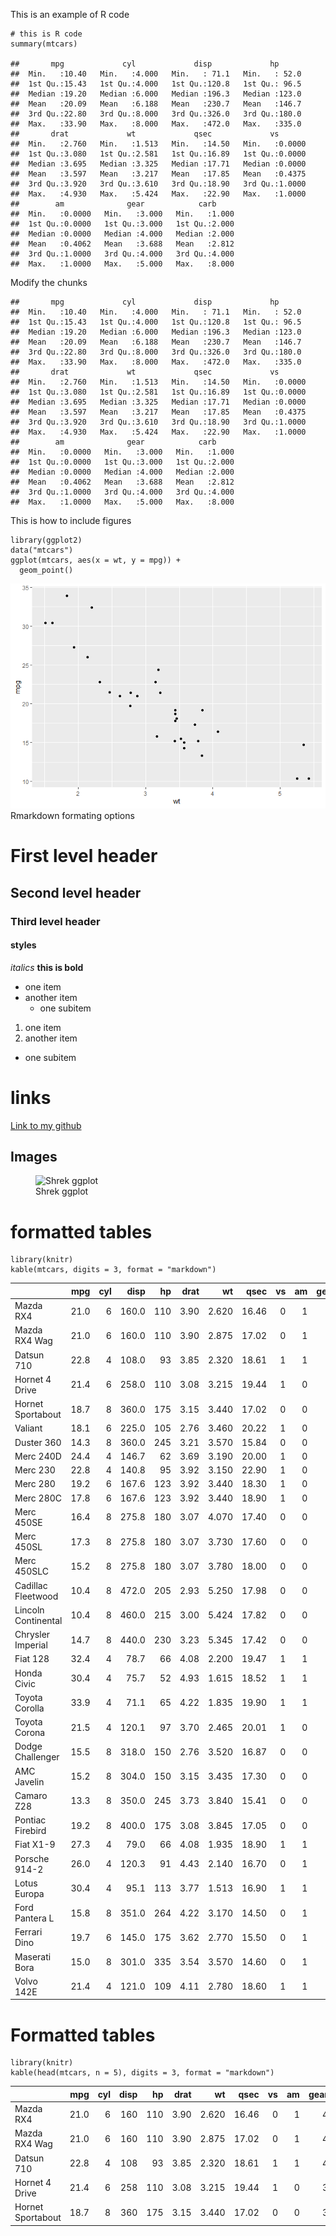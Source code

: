 This is an example of R code

    # this is R code
    summary(mtcars)

    ##       mpg             cyl             disp             hp       
    ##  Min.   :10.40   Min.   :4.000   Min.   : 71.1   Min.   : 52.0  
    ##  1st Qu.:15.43   1st Qu.:4.000   1st Qu.:120.8   1st Qu.: 96.5  
    ##  Median :19.20   Median :6.000   Median :196.3   Median :123.0  
    ##  Mean   :20.09   Mean   :6.188   Mean   :230.7   Mean   :146.7  
    ##  3rd Qu.:22.80   3rd Qu.:8.000   3rd Qu.:326.0   3rd Qu.:180.0  
    ##  Max.   :33.90   Max.   :8.000   Max.   :472.0   Max.   :335.0  
    ##       drat             wt             qsec             vs        
    ##  Min.   :2.760   Min.   :1.513   Min.   :14.50   Min.   :0.0000  
    ##  1st Qu.:3.080   1st Qu.:2.581   1st Qu.:16.89   1st Qu.:0.0000  
    ##  Median :3.695   Median :3.325   Median :17.71   Median :0.0000  
    ##  Mean   :3.597   Mean   :3.217   Mean   :17.85   Mean   :0.4375  
    ##  3rd Qu.:3.920   3rd Qu.:3.610   3rd Qu.:18.90   3rd Qu.:1.0000  
    ##  Max.   :4.930   Max.   :5.424   Max.   :22.90   Max.   :1.0000  
    ##        am              gear            carb      
    ##  Min.   :0.0000   Min.   :3.000   Min.   :1.000  
    ##  1st Qu.:0.0000   1st Qu.:3.000   1st Qu.:2.000  
    ##  Median :0.0000   Median :4.000   Median :2.000  
    ##  Mean   :0.4062   Mean   :3.688   Mean   :2.812  
    ##  3rd Qu.:1.0000   3rd Qu.:4.000   3rd Qu.:4.000  
    ##  Max.   :1.0000   Max.   :5.000   Max.   :8.000

Modify the chunks

    ##       mpg             cyl             disp             hp       
    ##  Min.   :10.40   Min.   :4.000   Min.   : 71.1   Min.   : 52.0  
    ##  1st Qu.:15.43   1st Qu.:4.000   1st Qu.:120.8   1st Qu.: 96.5  
    ##  Median :19.20   Median :6.000   Median :196.3   Median :123.0  
    ##  Mean   :20.09   Mean   :6.188   Mean   :230.7   Mean   :146.7  
    ##  3rd Qu.:22.80   3rd Qu.:8.000   3rd Qu.:326.0   3rd Qu.:180.0  
    ##  Max.   :33.90   Max.   :8.000   Max.   :472.0   Max.   :335.0  
    ##       drat             wt             qsec             vs        
    ##  Min.   :2.760   Min.   :1.513   Min.   :14.50   Min.   :0.0000  
    ##  1st Qu.:3.080   1st Qu.:2.581   1st Qu.:16.89   1st Qu.:0.0000  
    ##  Median :3.695   Median :3.325   Median :17.71   Median :0.0000  
    ##  Mean   :3.597   Mean   :3.217   Mean   :17.85   Mean   :0.4375  
    ##  3rd Qu.:3.920   3rd Qu.:3.610   3rd Qu.:18.90   3rd Qu.:1.0000  
    ##  Max.   :4.930   Max.   :5.424   Max.   :22.90   Max.   :1.0000  
    ##        am              gear            carb      
    ##  Min.   :0.0000   Min.   :3.000   Min.   :1.000  
    ##  1st Qu.:0.0000   1st Qu.:3.000   1st Qu.:2.000  
    ##  Median :0.0000   Median :4.000   Median :2.000  
    ##  Mean   :0.4062   Mean   :3.688   Mean   :2.812  
    ##  3rd Qu.:1.0000   3rd Qu.:4.000   3rd Qu.:4.000  
    ##  Max.   :1.0000   Max.   :5.000   Max.   :8.000

This is how to include figures

    library(ggplot2)
    data("mtcars")
    ggplot(mtcars, aes(x = wt, y = mpg)) +
      geom_point()

![](rmarkdown_notes_files/figure-markdown_strict/unnamed-chunk-3-1.png)
Rmarkdown formating options

# First level header

## Second level header

### Third level header

#### styles

*italics* **this is bold**

-   one item
-   another item
    -   one subitem

1.  one item
2.  another item

-   one subitem

# links

[Link to my github](https://github.com/SamitKafle/)

## Images

<figure>
<img src="shrek.jpg" alt="Shrek ggplot" />
<figcaption aria-hidden="true">Shrek ggplot</figcaption>
</figure>

# formatted tables

    library(knitr)
    kable(mtcars, digits = 3, format = "markdown")

<table style="width:100%;">
<colgroup>
<col style="width: 27%" />
<col style="width: 6%" />
<col style="width: 5%" />
<col style="width: 8%" />
<col style="width: 5%" />
<col style="width: 6%" />
<col style="width: 8%" />
<col style="width: 8%" />
<col style="width: 4%" />
<col style="width: 4%" />
<col style="width: 6%" />
<col style="width: 6%" />
</colgroup>
<thead>
<tr class="header">
<th style="text-align: left;"></th>
<th style="text-align: right;">mpg</th>
<th style="text-align: right;">cyl</th>
<th style="text-align: right;">disp</th>
<th style="text-align: right;">hp</th>
<th style="text-align: right;">drat</th>
<th style="text-align: right;">wt</th>
<th style="text-align: right;">qsec</th>
<th style="text-align: right;">vs</th>
<th style="text-align: right;">am</th>
<th style="text-align: right;">gear</th>
<th style="text-align: right;">carb</th>
</tr>
</thead>
<tbody>
<tr class="odd">
<td style="text-align: left;">Mazda RX4</td>
<td style="text-align: right;">21.0</td>
<td style="text-align: right;">6</td>
<td style="text-align: right;">160.0</td>
<td style="text-align: right;">110</td>
<td style="text-align: right;">3.90</td>
<td style="text-align: right;">2.620</td>
<td style="text-align: right;">16.46</td>
<td style="text-align: right;">0</td>
<td style="text-align: right;">1</td>
<td style="text-align: right;">4</td>
<td style="text-align: right;">4</td>
</tr>
<tr class="even">
<td style="text-align: left;">Mazda RX4 Wag</td>
<td style="text-align: right;">21.0</td>
<td style="text-align: right;">6</td>
<td style="text-align: right;">160.0</td>
<td style="text-align: right;">110</td>
<td style="text-align: right;">3.90</td>
<td style="text-align: right;">2.875</td>
<td style="text-align: right;">17.02</td>
<td style="text-align: right;">0</td>
<td style="text-align: right;">1</td>
<td style="text-align: right;">4</td>
<td style="text-align: right;">4</td>
</tr>
<tr class="odd">
<td style="text-align: left;">Datsun 710</td>
<td style="text-align: right;">22.8</td>
<td style="text-align: right;">4</td>
<td style="text-align: right;">108.0</td>
<td style="text-align: right;">93</td>
<td style="text-align: right;">3.85</td>
<td style="text-align: right;">2.320</td>
<td style="text-align: right;">18.61</td>
<td style="text-align: right;">1</td>
<td style="text-align: right;">1</td>
<td style="text-align: right;">4</td>
<td style="text-align: right;">1</td>
</tr>
<tr class="even">
<td style="text-align: left;">Hornet 4 Drive</td>
<td style="text-align: right;">21.4</td>
<td style="text-align: right;">6</td>
<td style="text-align: right;">258.0</td>
<td style="text-align: right;">110</td>
<td style="text-align: right;">3.08</td>
<td style="text-align: right;">3.215</td>
<td style="text-align: right;">19.44</td>
<td style="text-align: right;">1</td>
<td style="text-align: right;">0</td>
<td style="text-align: right;">3</td>
<td style="text-align: right;">1</td>
</tr>
<tr class="odd">
<td style="text-align: left;">Hornet Sportabout</td>
<td style="text-align: right;">18.7</td>
<td style="text-align: right;">8</td>
<td style="text-align: right;">360.0</td>
<td style="text-align: right;">175</td>
<td style="text-align: right;">3.15</td>
<td style="text-align: right;">3.440</td>
<td style="text-align: right;">17.02</td>
<td style="text-align: right;">0</td>
<td style="text-align: right;">0</td>
<td style="text-align: right;">3</td>
<td style="text-align: right;">2</td>
</tr>
<tr class="even">
<td style="text-align: left;">Valiant</td>
<td style="text-align: right;">18.1</td>
<td style="text-align: right;">6</td>
<td style="text-align: right;">225.0</td>
<td style="text-align: right;">105</td>
<td style="text-align: right;">2.76</td>
<td style="text-align: right;">3.460</td>
<td style="text-align: right;">20.22</td>
<td style="text-align: right;">1</td>
<td style="text-align: right;">0</td>
<td style="text-align: right;">3</td>
<td style="text-align: right;">1</td>
</tr>
<tr class="odd">
<td style="text-align: left;">Duster 360</td>
<td style="text-align: right;">14.3</td>
<td style="text-align: right;">8</td>
<td style="text-align: right;">360.0</td>
<td style="text-align: right;">245</td>
<td style="text-align: right;">3.21</td>
<td style="text-align: right;">3.570</td>
<td style="text-align: right;">15.84</td>
<td style="text-align: right;">0</td>
<td style="text-align: right;">0</td>
<td style="text-align: right;">3</td>
<td style="text-align: right;">4</td>
</tr>
<tr class="even">
<td style="text-align: left;">Merc 240D</td>
<td style="text-align: right;">24.4</td>
<td style="text-align: right;">4</td>
<td style="text-align: right;">146.7</td>
<td style="text-align: right;">62</td>
<td style="text-align: right;">3.69</td>
<td style="text-align: right;">3.190</td>
<td style="text-align: right;">20.00</td>
<td style="text-align: right;">1</td>
<td style="text-align: right;">0</td>
<td style="text-align: right;">4</td>
<td style="text-align: right;">2</td>
</tr>
<tr class="odd">
<td style="text-align: left;">Merc 230</td>
<td style="text-align: right;">22.8</td>
<td style="text-align: right;">4</td>
<td style="text-align: right;">140.8</td>
<td style="text-align: right;">95</td>
<td style="text-align: right;">3.92</td>
<td style="text-align: right;">3.150</td>
<td style="text-align: right;">22.90</td>
<td style="text-align: right;">1</td>
<td style="text-align: right;">0</td>
<td style="text-align: right;">4</td>
<td style="text-align: right;">2</td>
</tr>
<tr class="even">
<td style="text-align: left;">Merc 280</td>
<td style="text-align: right;">19.2</td>
<td style="text-align: right;">6</td>
<td style="text-align: right;">167.6</td>
<td style="text-align: right;">123</td>
<td style="text-align: right;">3.92</td>
<td style="text-align: right;">3.440</td>
<td style="text-align: right;">18.30</td>
<td style="text-align: right;">1</td>
<td style="text-align: right;">0</td>
<td style="text-align: right;">4</td>
<td style="text-align: right;">4</td>
</tr>
<tr class="odd">
<td style="text-align: left;">Merc 280C</td>
<td style="text-align: right;">17.8</td>
<td style="text-align: right;">6</td>
<td style="text-align: right;">167.6</td>
<td style="text-align: right;">123</td>
<td style="text-align: right;">3.92</td>
<td style="text-align: right;">3.440</td>
<td style="text-align: right;">18.90</td>
<td style="text-align: right;">1</td>
<td style="text-align: right;">0</td>
<td style="text-align: right;">4</td>
<td style="text-align: right;">4</td>
</tr>
<tr class="even">
<td style="text-align: left;">Merc 450SE</td>
<td style="text-align: right;">16.4</td>
<td style="text-align: right;">8</td>
<td style="text-align: right;">275.8</td>
<td style="text-align: right;">180</td>
<td style="text-align: right;">3.07</td>
<td style="text-align: right;">4.070</td>
<td style="text-align: right;">17.40</td>
<td style="text-align: right;">0</td>
<td style="text-align: right;">0</td>
<td style="text-align: right;">3</td>
<td style="text-align: right;">3</td>
</tr>
<tr class="odd">
<td style="text-align: left;">Merc 450SL</td>
<td style="text-align: right;">17.3</td>
<td style="text-align: right;">8</td>
<td style="text-align: right;">275.8</td>
<td style="text-align: right;">180</td>
<td style="text-align: right;">3.07</td>
<td style="text-align: right;">3.730</td>
<td style="text-align: right;">17.60</td>
<td style="text-align: right;">0</td>
<td style="text-align: right;">0</td>
<td style="text-align: right;">3</td>
<td style="text-align: right;">3</td>
</tr>
<tr class="even">
<td style="text-align: left;">Merc 450SLC</td>
<td style="text-align: right;">15.2</td>
<td style="text-align: right;">8</td>
<td style="text-align: right;">275.8</td>
<td style="text-align: right;">180</td>
<td style="text-align: right;">3.07</td>
<td style="text-align: right;">3.780</td>
<td style="text-align: right;">18.00</td>
<td style="text-align: right;">0</td>
<td style="text-align: right;">0</td>
<td style="text-align: right;">3</td>
<td style="text-align: right;">3</td>
</tr>
<tr class="odd">
<td style="text-align: left;">Cadillac Fleetwood</td>
<td style="text-align: right;">10.4</td>
<td style="text-align: right;">8</td>
<td style="text-align: right;">472.0</td>
<td style="text-align: right;">205</td>
<td style="text-align: right;">2.93</td>
<td style="text-align: right;">5.250</td>
<td style="text-align: right;">17.98</td>
<td style="text-align: right;">0</td>
<td style="text-align: right;">0</td>
<td style="text-align: right;">3</td>
<td style="text-align: right;">4</td>
</tr>
<tr class="even">
<td style="text-align: left;">Lincoln Continental</td>
<td style="text-align: right;">10.4</td>
<td style="text-align: right;">8</td>
<td style="text-align: right;">460.0</td>
<td style="text-align: right;">215</td>
<td style="text-align: right;">3.00</td>
<td style="text-align: right;">5.424</td>
<td style="text-align: right;">17.82</td>
<td style="text-align: right;">0</td>
<td style="text-align: right;">0</td>
<td style="text-align: right;">3</td>
<td style="text-align: right;">4</td>
</tr>
<tr class="odd">
<td style="text-align: left;">Chrysler Imperial</td>
<td style="text-align: right;">14.7</td>
<td style="text-align: right;">8</td>
<td style="text-align: right;">440.0</td>
<td style="text-align: right;">230</td>
<td style="text-align: right;">3.23</td>
<td style="text-align: right;">5.345</td>
<td style="text-align: right;">17.42</td>
<td style="text-align: right;">0</td>
<td style="text-align: right;">0</td>
<td style="text-align: right;">3</td>
<td style="text-align: right;">4</td>
</tr>
<tr class="even">
<td style="text-align: left;">Fiat 128</td>
<td style="text-align: right;">32.4</td>
<td style="text-align: right;">4</td>
<td style="text-align: right;">78.7</td>
<td style="text-align: right;">66</td>
<td style="text-align: right;">4.08</td>
<td style="text-align: right;">2.200</td>
<td style="text-align: right;">19.47</td>
<td style="text-align: right;">1</td>
<td style="text-align: right;">1</td>
<td style="text-align: right;">4</td>
<td style="text-align: right;">1</td>
</tr>
<tr class="odd">
<td style="text-align: left;">Honda Civic</td>
<td style="text-align: right;">30.4</td>
<td style="text-align: right;">4</td>
<td style="text-align: right;">75.7</td>
<td style="text-align: right;">52</td>
<td style="text-align: right;">4.93</td>
<td style="text-align: right;">1.615</td>
<td style="text-align: right;">18.52</td>
<td style="text-align: right;">1</td>
<td style="text-align: right;">1</td>
<td style="text-align: right;">4</td>
<td style="text-align: right;">2</td>
</tr>
<tr class="even">
<td style="text-align: left;">Toyota Corolla</td>
<td style="text-align: right;">33.9</td>
<td style="text-align: right;">4</td>
<td style="text-align: right;">71.1</td>
<td style="text-align: right;">65</td>
<td style="text-align: right;">4.22</td>
<td style="text-align: right;">1.835</td>
<td style="text-align: right;">19.90</td>
<td style="text-align: right;">1</td>
<td style="text-align: right;">1</td>
<td style="text-align: right;">4</td>
<td style="text-align: right;">1</td>
</tr>
<tr class="odd">
<td style="text-align: left;">Toyota Corona</td>
<td style="text-align: right;">21.5</td>
<td style="text-align: right;">4</td>
<td style="text-align: right;">120.1</td>
<td style="text-align: right;">97</td>
<td style="text-align: right;">3.70</td>
<td style="text-align: right;">2.465</td>
<td style="text-align: right;">20.01</td>
<td style="text-align: right;">1</td>
<td style="text-align: right;">0</td>
<td style="text-align: right;">3</td>
<td style="text-align: right;">1</td>
</tr>
<tr class="even">
<td style="text-align: left;">Dodge Challenger</td>
<td style="text-align: right;">15.5</td>
<td style="text-align: right;">8</td>
<td style="text-align: right;">318.0</td>
<td style="text-align: right;">150</td>
<td style="text-align: right;">2.76</td>
<td style="text-align: right;">3.520</td>
<td style="text-align: right;">16.87</td>
<td style="text-align: right;">0</td>
<td style="text-align: right;">0</td>
<td style="text-align: right;">3</td>
<td style="text-align: right;">2</td>
</tr>
<tr class="odd">
<td style="text-align: left;">AMC Javelin</td>
<td style="text-align: right;">15.2</td>
<td style="text-align: right;">8</td>
<td style="text-align: right;">304.0</td>
<td style="text-align: right;">150</td>
<td style="text-align: right;">3.15</td>
<td style="text-align: right;">3.435</td>
<td style="text-align: right;">17.30</td>
<td style="text-align: right;">0</td>
<td style="text-align: right;">0</td>
<td style="text-align: right;">3</td>
<td style="text-align: right;">2</td>
</tr>
<tr class="even">
<td style="text-align: left;">Camaro Z28</td>
<td style="text-align: right;">13.3</td>
<td style="text-align: right;">8</td>
<td style="text-align: right;">350.0</td>
<td style="text-align: right;">245</td>
<td style="text-align: right;">3.73</td>
<td style="text-align: right;">3.840</td>
<td style="text-align: right;">15.41</td>
<td style="text-align: right;">0</td>
<td style="text-align: right;">0</td>
<td style="text-align: right;">3</td>
<td style="text-align: right;">4</td>
</tr>
<tr class="odd">
<td style="text-align: left;">Pontiac Firebird</td>
<td style="text-align: right;">19.2</td>
<td style="text-align: right;">8</td>
<td style="text-align: right;">400.0</td>
<td style="text-align: right;">175</td>
<td style="text-align: right;">3.08</td>
<td style="text-align: right;">3.845</td>
<td style="text-align: right;">17.05</td>
<td style="text-align: right;">0</td>
<td style="text-align: right;">0</td>
<td style="text-align: right;">3</td>
<td style="text-align: right;">2</td>
</tr>
<tr class="even">
<td style="text-align: left;">Fiat X1-9</td>
<td style="text-align: right;">27.3</td>
<td style="text-align: right;">4</td>
<td style="text-align: right;">79.0</td>
<td style="text-align: right;">66</td>
<td style="text-align: right;">4.08</td>
<td style="text-align: right;">1.935</td>
<td style="text-align: right;">18.90</td>
<td style="text-align: right;">1</td>
<td style="text-align: right;">1</td>
<td style="text-align: right;">4</td>
<td style="text-align: right;">1</td>
</tr>
<tr class="odd">
<td style="text-align: left;">Porsche 914-2</td>
<td style="text-align: right;">26.0</td>
<td style="text-align: right;">4</td>
<td style="text-align: right;">120.3</td>
<td style="text-align: right;">91</td>
<td style="text-align: right;">4.43</td>
<td style="text-align: right;">2.140</td>
<td style="text-align: right;">16.70</td>
<td style="text-align: right;">0</td>
<td style="text-align: right;">1</td>
<td style="text-align: right;">5</td>
<td style="text-align: right;">2</td>
</tr>
<tr class="even">
<td style="text-align: left;">Lotus Europa</td>
<td style="text-align: right;">30.4</td>
<td style="text-align: right;">4</td>
<td style="text-align: right;">95.1</td>
<td style="text-align: right;">113</td>
<td style="text-align: right;">3.77</td>
<td style="text-align: right;">1.513</td>
<td style="text-align: right;">16.90</td>
<td style="text-align: right;">1</td>
<td style="text-align: right;">1</td>
<td style="text-align: right;">5</td>
<td style="text-align: right;">2</td>
</tr>
<tr class="odd">
<td style="text-align: left;">Ford Pantera L</td>
<td style="text-align: right;">15.8</td>
<td style="text-align: right;">8</td>
<td style="text-align: right;">351.0</td>
<td style="text-align: right;">264</td>
<td style="text-align: right;">4.22</td>
<td style="text-align: right;">3.170</td>
<td style="text-align: right;">14.50</td>
<td style="text-align: right;">0</td>
<td style="text-align: right;">1</td>
<td style="text-align: right;">5</td>
<td style="text-align: right;">4</td>
</tr>
<tr class="even">
<td style="text-align: left;">Ferrari Dino</td>
<td style="text-align: right;">19.7</td>
<td style="text-align: right;">6</td>
<td style="text-align: right;">145.0</td>
<td style="text-align: right;">175</td>
<td style="text-align: right;">3.62</td>
<td style="text-align: right;">2.770</td>
<td style="text-align: right;">15.50</td>
<td style="text-align: right;">0</td>
<td style="text-align: right;">1</td>
<td style="text-align: right;">5</td>
<td style="text-align: right;">6</td>
</tr>
<tr class="odd">
<td style="text-align: left;">Maserati Bora</td>
<td style="text-align: right;">15.0</td>
<td style="text-align: right;">8</td>
<td style="text-align: right;">301.0</td>
<td style="text-align: right;">335</td>
<td style="text-align: right;">3.54</td>
<td style="text-align: right;">3.570</td>
<td style="text-align: right;">14.60</td>
<td style="text-align: right;">0</td>
<td style="text-align: right;">1</td>
<td style="text-align: right;">5</td>
<td style="text-align: right;">8</td>
</tr>
<tr class="even">
<td style="text-align: left;">Volvo 142E</td>
<td style="text-align: right;">21.4</td>
<td style="text-align: right;">4</td>
<td style="text-align: right;">121.0</td>
<td style="text-align: right;">109</td>
<td style="text-align: right;">4.11</td>
<td style="text-align: right;">2.780</td>
<td style="text-align: right;">18.60</td>
<td style="text-align: right;">1</td>
<td style="text-align: right;">1</td>
<td style="text-align: right;">4</td>
<td style="text-align: right;">2</td>
</tr>
</tbody>
</table>

# Formatted tables

    library(knitr)
    kable(head(mtcars, n = 5), digits = 3, format = "markdown")

<table style="width:100%;">
<colgroup>
<col style="width: 26%" />
<col style="width: 7%" />
<col style="width: 5%" />
<col style="width: 7%" />
<col style="width: 5%" />
<col style="width: 7%" />
<col style="width: 8%" />
<col style="width: 8%" />
<col style="width: 4%" />
<col style="width: 4%" />
<col style="width: 7%" />
<col style="width: 7%" />
</colgroup>
<thead>
<tr class="header">
<th style="text-align: left;"></th>
<th style="text-align: right;">mpg</th>
<th style="text-align: right;">cyl</th>
<th style="text-align: right;">disp</th>
<th style="text-align: right;">hp</th>
<th style="text-align: right;">drat</th>
<th style="text-align: right;">wt</th>
<th style="text-align: right;">qsec</th>
<th style="text-align: right;">vs</th>
<th style="text-align: right;">am</th>
<th style="text-align: right;">gear</th>
<th style="text-align: right;">carb</th>
</tr>
</thead>
<tbody>
<tr class="odd">
<td style="text-align: left;">Mazda RX4</td>
<td style="text-align: right;">21.0</td>
<td style="text-align: right;">6</td>
<td style="text-align: right;">160</td>
<td style="text-align: right;">110</td>
<td style="text-align: right;">3.90</td>
<td style="text-align: right;">2.620</td>
<td style="text-align: right;">16.46</td>
<td style="text-align: right;">0</td>
<td style="text-align: right;">1</td>
<td style="text-align: right;">4</td>
<td style="text-align: right;">4</td>
</tr>
<tr class="even">
<td style="text-align: left;">Mazda RX4 Wag</td>
<td style="text-align: right;">21.0</td>
<td style="text-align: right;">6</td>
<td style="text-align: right;">160</td>
<td style="text-align: right;">110</td>
<td style="text-align: right;">3.90</td>
<td style="text-align: right;">2.875</td>
<td style="text-align: right;">17.02</td>
<td style="text-align: right;">0</td>
<td style="text-align: right;">1</td>
<td style="text-align: right;">4</td>
<td style="text-align: right;">4</td>
</tr>
<tr class="odd">
<td style="text-align: left;">Datsun 710</td>
<td style="text-align: right;">22.8</td>
<td style="text-align: right;">4</td>
<td style="text-align: right;">108</td>
<td style="text-align: right;">93</td>
<td style="text-align: right;">3.85</td>
<td style="text-align: right;">2.320</td>
<td style="text-align: right;">18.61</td>
<td style="text-align: right;">1</td>
<td style="text-align: right;">1</td>
<td style="text-align: right;">4</td>
<td style="text-align: right;">1</td>
</tr>
<tr class="even">
<td style="text-align: left;">Hornet 4 Drive</td>
<td style="text-align: right;">21.4</td>
<td style="text-align: right;">6</td>
<td style="text-align: right;">258</td>
<td style="text-align: right;">110</td>
<td style="text-align: right;">3.08</td>
<td style="text-align: right;">3.215</td>
<td style="text-align: right;">19.44</td>
<td style="text-align: right;">1</td>
<td style="text-align: right;">0</td>
<td style="text-align: right;">3</td>
<td style="text-align: right;">1</td>
</tr>
<tr class="odd">
<td style="text-align: left;">Hornet Sportabout</td>
<td style="text-align: right;">18.7</td>
<td style="text-align: right;">8</td>
<td style="text-align: right;">360</td>
<td style="text-align: right;">175</td>
<td style="text-align: right;">3.15</td>
<td style="text-align: right;">3.440</td>
<td style="text-align: right;">17.02</td>
<td style="text-align: right;">0</td>
<td style="text-align: right;">0</td>
<td style="text-align: right;">3</td>
<td style="text-align: right;">2</td>
</tr>
</tbody>
</table>
